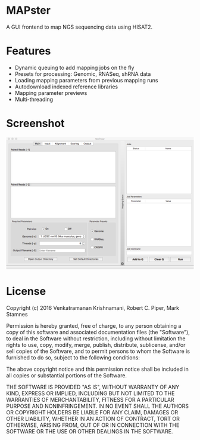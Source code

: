 # MAPster
A GUI frontend to map NGS sequencing data using HISAT2. 

# Features
* Dynamic queuing to add mapping jobs on the fly
* Presets for processing: Genomic, RNASeq, shRNA data
* Loading mapping parameters from previous mapping runs
* Autodownload indexed reference libraries
* Mapping parameter previews
* Multi-threading

# Screenshot
![alt tag](https://raw.githubusercontent.com/emptyewer/MAPster/master/screenshot.png)

# License
Copyright (c) 2016 Venkatramanan Krishnamani, Robert C. Piper, Mark Stamnes

Permission is hereby granted, free of charge, to any person obtaining a copy
of this software and associated documentation files (the "Software"), to deal
in the Software without restriction, including without limitation the rights
to use, copy, modify, merge, publish, distribute, sublicense, and/or sell
copies of the Software, and to permit persons to whom the Software is
furnished to do so, subject to the following conditions:

The above copyright notice and this permission notice shall be included in all
copies or substantial portions of the Software.

THE SOFTWARE IS PROVIDED "AS IS", WITHOUT WARRANTY OF ANY KIND, EXPRESS OR
IMPLIED, INCLUDING BUT NOT LIMITED TO THE WARRANTIES OF MERCHANTABILITY,
FITNESS FOR A PARTICULAR PURPOSE AND NONINFRINGEMENT. IN NO EVENT SHALL THE
AUTHORS OR COPYRIGHT HOLDERS BE LIABLE FOR ANY CLAIM, DAMAGES OR OTHER
LIABILITY, WHETHER IN AN ACTION OF CONTRACT, TORT OR OTHERWISE, ARISING FROM,
OUT OF OR IN CONNECTION WITH THE SOFTWARE OR THE USE OR OTHER DEALINGS IN THE
SOFTWARE.
